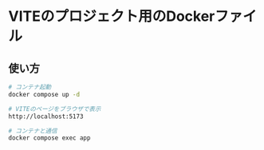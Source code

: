 # VITEのプロジェクト用のDockerファイル

## 使い方
```bash
# コンテナ起動
docker compose up -d

# VITEのページをブラウザで表示
http://localhost:5173

# コンテナと通信
docker compose exec app
```